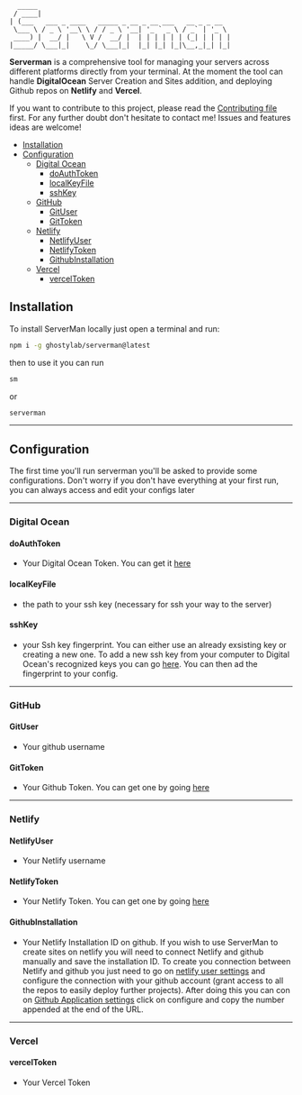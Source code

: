 
```
  _____
 / ____|
| (___   ___ _ ____   _____ _ __ _ __ ___   __ _ _ __
 \___ \ / _ \ '__\ \ / / _ \ '__| '_ ` _ \ / _` | '_ \
 ____) |  __/ |   \ V /  __/ |  | | | | | | (_| | | | |
|_____/ \___|_|    \_/ \___|_|  |_| |_| |_|\__,_|_| |_|

```

**Serverman** is a comprehensive tool for managing your servers across different platforms directly from your terminal.
At the moment the tool can handle **DigitalOcean** Server Creation and Sites addition, and deploying Github repos on **Netlify** and **Vercel**. 

If you want to contribute to this project, please read the [Contributing file](./CONTRIBUTING.md) first. For any further doubt don't hesitate to contact me!
Issues and features ideas are welcome!

- [Installation](#installation)
- [Configuration](#configuration)
  - [Digital Ocean](#digital-ocean)
    - [doAuthToken](#doauthtoken)
    - [localKeyFile](#localkeyfile)
    - [sshKey](#sshkey)
  - [GitHub](#github)
    - [GitUser](#gituser)
    - [GitToken](#gittoken)
  - [Netlify](#netlify)
    - [NetlifyUser](#netlifyuser)
    - [NetlifyToken](#netlifytoken)
    - [GithubInstallation](#githubinstallation)
  - [Vercel](#vercel)
    - [vercelToken](#verceltoken)



## Installation

To install ServerMan locally just open a terminal and run:

```bash
npm i -g ghostylab/serverman@latest
```

then to use it you can run

```bash
sm
```
or

```bash
serverman
```
---
## Configuration

The first time you'll run serverman you'll be asked to provide some configurations.
Don't worry if you don't have everything at your first run, you can always access and edit your configs later


---
### Digital Ocean

#### doAuthToken
- Your Digital Ocean Token. You can get it [here](https://cloud.digitalocean.com/account/api/tokens?i=75bc4f)

#### localKeyFile
- the path to your ssh key (necessary for ssh your way to the server)


#### sshKey
- your Ssh key fingerprint. You can either use an already exsisting key or creating a new one. To add a new ssh key from your computer to Digital Ocean's recognized keys you can go [here](https://cloud.digitalocean.com/account/security?i=75bc4f). You can then ad the fingerprint to your config.

---

### GitHub

#### GitUser
- Your github username

#### GitToken
- Your Github Token. You can get one by going [here](https://github.com/settings/tokens)

---

### Netlify 

#### NetlifyUser
- Your Netlify username

#### NetlifyToken
- Your Netlify Token. You can get one by going [here](https://github.com/settings/tokens)


#### GithubInstallation 
- Your Netlify Installation ID on github.
If you wish to use ServerMan to create sites on netlify you will need to connect Netlify and github manually and save the installation ID.
To create you connection between Netlify and github you just need to go on [netlify user settings](https://app.netlify.com/user/settings) and configure the connection with your github account (grant access to all the repos to easily deploy further projects).
After doing this you can con on [Github Application settings](https://github.com/settings/installations) click on <key>configure</key>  and copy the number appended at the end of the URL. 

---

### Vercel

#### vercelToken
- Your Vercel Token
